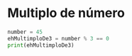 # Multiplo de número
```python
number = 45
ehMultimploDe3 = number % 3 == 0
print(ehMultimploDe3)
```